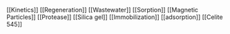 [[Kinetics]]
[[Regeneration]]
[[Wastewater]]
[[Sorption]]
[[Magnetic Particles]]
[[Protease]]
[[Silica gel]]
[[Immobilization]]
[[adsorption]]
[[Celite 545]]
